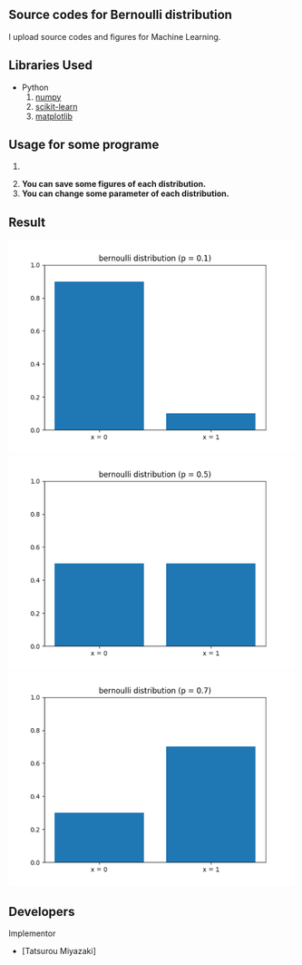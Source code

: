 Source codes for Bernoulli distribution
 ---
 
I upload source codes and figures for Machine Learning.

Libraries Used
---
- Python
  1. [numpy](http://www.numpy.org/)
  2. [scikit-learn](http://scikit-learn.org/stable/)
  3. [matplotlib](https://matplotlib.org)
  
Usage for some programe
---
1. ~~~ python bernoulli.py ~~~
2. __You can save some figures of each distribution.__
3. __You can change some parameter of each distribution.__

Result
---
![bernoulli distribution1](bernoulli_0.1.png) 
![bernoulli distribution2](bernoulli_0.5.png) 
![bernoulli distribution3](bernoulli_0.7.png)
 
Developers
---
Implementor
 - [Tatsurou Miyazaki]

